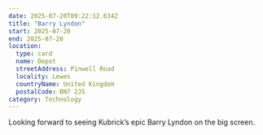 ```yaml
---
date: 2025-07-20T09:22:12.634Z
title: "Barry Lyndon"
start: 2025-07-20
end: 2025-07-20
location:
  type: card
  name: Depot
  streetAddress: Pinwell Road
  locality: Lewes
  countryName: United Kingdom
  postalCode: BN7 2JS
category: Technology
---
```


Looking forward to seeing Kubrick’s epic Barry Lyndon on the big screen.

